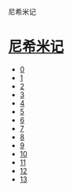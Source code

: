 ﻿




 尼希米记



[](bible/../)
=============

[尼希米记](bible/index.md)
=================


* [0](bible/NEH00.md)
* [1](bible/NEH01.md)
* [2](bible/NEH02.md)
* [3](bible/NEH03.md)
* [4](bible/NEH04.md)
* [5](bible/NEH05.md)
* [6](bible/NEH06.md)
* [7](bible/NEH07.md)
* [8](bible/NEH08.md)
* [9](bible/NEH09.md)
* [10](bible/NEH10.md)
* [11](bible/NEH11.md)
* [12](bible/NEH12.md)
* [13](bible/NEH13.md)

